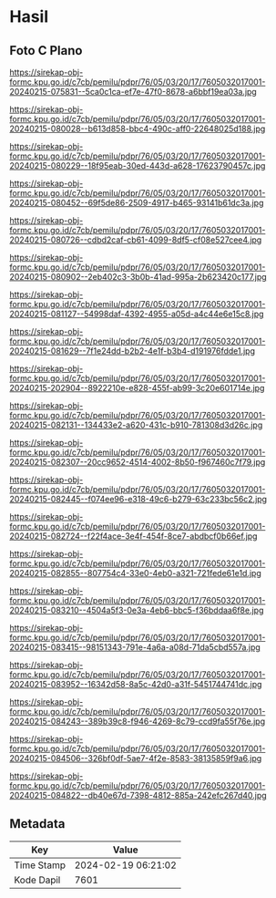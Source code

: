 # Hasil

## Foto C Plano

https://sirekap-obj-formc.kpu.go.id/c7cb/pemilu/pdpr/76/05/03/20/17/7605032017001-20240215-075831--5ca0c1ca-ef7e-47f0-8678-a6bbf19ea03a.jpg

https://sirekap-obj-formc.kpu.go.id/c7cb/pemilu/pdpr/76/05/03/20/17/7605032017001-20240215-080028--b613d858-bbc4-490c-aff0-22648025d188.jpg

https://sirekap-obj-formc.kpu.go.id/c7cb/pemilu/pdpr/76/05/03/20/17/7605032017001-20240215-080229--18f95eab-30ed-443d-a628-17623790457c.jpg

https://sirekap-obj-formc.kpu.go.id/c7cb/pemilu/pdpr/76/05/03/20/17/7605032017001-20240215-080452--69f5de86-2509-4917-b465-93141b61dc3a.jpg

https://sirekap-obj-formc.kpu.go.id/c7cb/pemilu/pdpr/76/05/03/20/17/7605032017001-20240215-080726--cdbd2caf-cb61-4099-8df5-cf08e527cee4.jpg

https://sirekap-obj-formc.kpu.go.id/c7cb/pemilu/pdpr/76/05/03/20/17/7605032017001-20240215-080902--2eb402c3-3b0b-41ad-995a-2b623420c177.jpg

https://sirekap-obj-formc.kpu.go.id/c7cb/pemilu/pdpr/76/05/03/20/17/7605032017001-20240215-081127--54998daf-4392-4955-a05d-a4c44e6e15c8.jpg

https://sirekap-obj-formc.kpu.go.id/c7cb/pemilu/pdpr/76/05/03/20/17/7605032017001-20240215-081629--7f1e24dd-b2b2-4e1f-b3b4-d191976fdde1.jpg

https://sirekap-obj-formc.kpu.go.id/c7cb/pemilu/pdpr/76/05/03/20/17/7605032017001-20240215-202904--8922210e-e828-455f-ab99-3c20e601714e.jpg

https://sirekap-obj-formc.kpu.go.id/c7cb/pemilu/pdpr/76/05/03/20/17/7605032017001-20240215-082131--134433e2-a620-431c-b910-781308d3d26c.jpg

https://sirekap-obj-formc.kpu.go.id/c7cb/pemilu/pdpr/76/05/03/20/17/7605032017001-20240215-082307--20cc9652-4514-4002-8b50-f967460c7f79.jpg

https://sirekap-obj-formc.kpu.go.id/c7cb/pemilu/pdpr/76/05/03/20/17/7605032017001-20240215-082445--f074ee96-e318-49c6-b279-63c233bc56c2.jpg

https://sirekap-obj-formc.kpu.go.id/c7cb/pemilu/pdpr/76/05/03/20/17/7605032017001-20240215-082724--f22f4ace-3e4f-454f-8ce7-abdbcf0b66ef.jpg

https://sirekap-obj-formc.kpu.go.id/c7cb/pemilu/pdpr/76/05/03/20/17/7605032017001-20240215-082855--807754c4-33e0-4eb0-a321-721fede61e1d.jpg

https://sirekap-obj-formc.kpu.go.id/c7cb/pemilu/pdpr/76/05/03/20/17/7605032017001-20240215-083210--4504a5f3-0e3a-4eb6-bbc5-f36bddaa6f8e.jpg

https://sirekap-obj-formc.kpu.go.id/c7cb/pemilu/pdpr/76/05/03/20/17/7605032017001-20240215-083415--98151343-791e-4a6a-a08d-71da5cbd557a.jpg

https://sirekap-obj-formc.kpu.go.id/c7cb/pemilu/pdpr/76/05/03/20/17/7605032017001-20240215-083952--16342d58-8a5c-42d0-a31f-5451744741dc.jpg

https://sirekap-obj-formc.kpu.go.id/c7cb/pemilu/pdpr/76/05/03/20/17/7605032017001-20240215-084243--389b39c8-f946-4269-8c79-ccd9fa55f76e.jpg

https://sirekap-obj-formc.kpu.go.id/c7cb/pemilu/pdpr/76/05/03/20/17/7605032017001-20240215-084506--326bf0df-5ae7-4f2e-8583-38135859f9a6.jpg

https://sirekap-obj-formc.kpu.go.id/c7cb/pemilu/pdpr/76/05/03/20/17/7605032017001-20240215-084822--db40e67d-7398-4812-885a-242efc267d40.jpg


## Metadata

| Key        | Value               |
| ---------- | ------------------- |
| Time Stamp | 2024-02-19 06:21:02 |
| Kode Dapil | 7601                |



